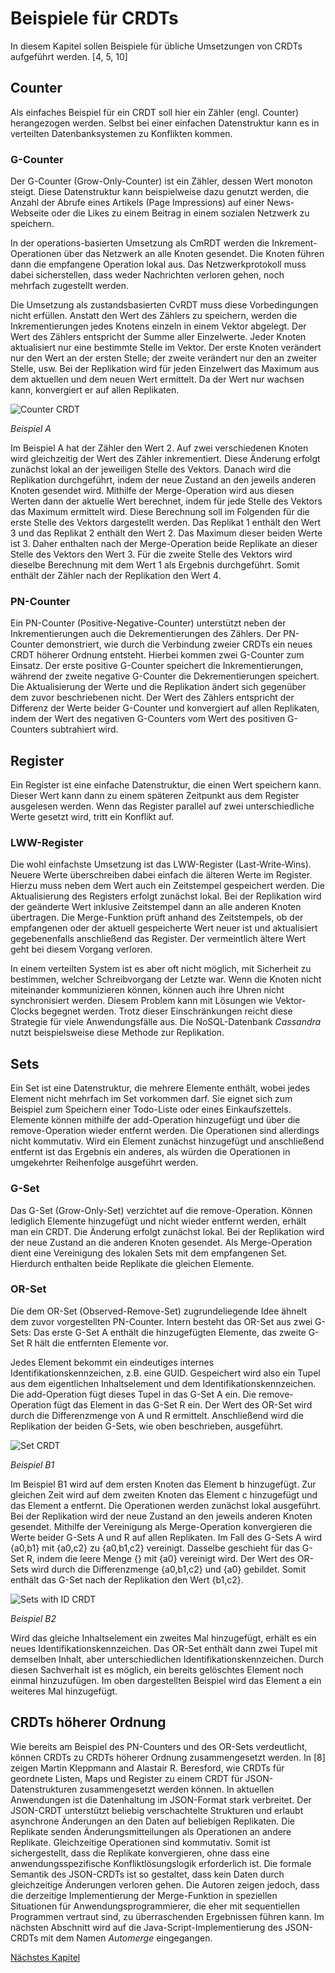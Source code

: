 # Beispiele für CRDTs

In diesem Kapitel sollen Beispiele für übliche Umsetzungen von CRDTs aufgeführt werden. [4, 5, 10]

## Counter

Als einfaches Beispiel für ein CRDT soll hier ein Zähler (engl. Counter) herangezogen werden. Selbst bei einer  einfachen Datenstruktur kann es in verteilten Datenbanksystemen zu Konflikten kommen.

### G-Counter

Der G-Counter (Grow-Only-Counter) ist ein Zähler, dessen Wert monoton steigt. Diese Datenstruktur kann beispielweise dazu genutzt werden, die Anzahl der Abrufe eines Artikels (Page Impressions) auf einer News-Webseite oder die Likes zu einem Beitrag in einem sozialen Netzwerk zu speichern.

In der operations-basierten Umsetzung als CmRDT werden die Inkrement-Operationen über das Netzwerk an alle Knoten gesendet. Die Knoten führen dann die empfangene Operation lokal aus. Das Netzwerkprotokoll muss dabei sicherstellen, dass weder Nachrichten verloren gehen, noch mehrfach zugestellt werden.

Die Umsetzung als zustandsbasierten CvRDT muss diese Vorbedingungen nicht erfüllen. Anstatt den Wert des Zählers zu speichern, werden die Inkrementierungen jedes Knotens einzeln in einem Vektor abgelegt. Der Wert des Zählers entspricht der Summe aller Einzelwerte. Jeder Knoten aktualisiert nur eine bestimmte Stelle im Vektor. Der erste Knoten verändert nur den Wert an der ersten Stelle; der zweite verändert nur den an zweiter Stelle, usw. Bei der Replikation wird für jeden Einzelwert das Maximum aus dem aktuellen und dem neuen Wert ermittelt. Da der Wert nur wachsen kann, konvergiert er auf allen Replikaten.

![Counter CRDT](img/Counter.png)

*Beispiel A*

Im Beispiel A hat der Zähler den Wert 2. Auf zwei verschiedenen Knoten wird gleichzeitig der Wert des Zähler inkrementiert. Diese Änderung erfolgt zunächst lokal an der jeweiligen Stelle des Vektors. Danach wird die Replikation durchgeführt, indem der neue Zustand an den jeweils anderen Knoten gesendet wird. Mithilfe der Merge-Operation wird aus diesen Werten dann der aktuelle Wert berechnet, indem für jede Stelle des Vektors das Maximum ermittelt wird. Diese Berechnung soll im Folgenden für die erste Stelle des Vektors dargestellt werden. Das Replikat 1 enthält den Wert 3 und das Replikat 2 enthält den Wert 2. Das Maximum dieser beiden Werte ist 3. Daher enthalten nach der Merge-Operation beide Replikate an dieser Stelle des Vektors den Wert 3. Für die zweite Stelle des Vektors wird dieselbe Berechnung mit dem Wert 1 als Ergebnis durchgeführt. Somit enthält der Zähler nach der Replikation den Wert 4.

### PN-Counter

Ein PN-Counter (Positive-Negative-Counter) unterstützt neben der Inkrementierungen auch die Dekrementierungen des Zählers. Der PN-Counter demonstriert, wie durch die Verbindung zweier CRDTs ein neues CRDT höherer Ordnung entsteht. Hierbei kommen zwei G-Counter zum Einsatz. Der erste positive G-Counter speichert die Inkrementierungen, während der zweite negative G-Counter die Dekrementierungen speichert. Die Aktualisierung der Werte und die Replikation ändert sich gegenüber dem zuvor beschriebenen nicht. Der Wert des Zählers entspricht der Differenz der Werte beider G-Counter und konvergiert auf allen Replikaten, indem der Wert des negativen G-Counters vom Wert des positiven G-Counters subtrahiert wird.

## Register

Ein Register ist eine einfache Datenstruktur, die einen Wert speichern kann. Dieser Wert kann dann zu einem späteren Zeitpunkt aus dem Register ausgelesen werden. Wenn das Register parallel auf zwei unterschiedliche Werte gesetzt wird, tritt ein Konflikt auf.

### LWW-Register

Die wohl einfachste Umsetzung ist das LWW-Register (Last-Write-Wins). Neuere Werte überschreiben dabei einfach die älteren Werte im Register. Hierzu muss neben dem Wert auch ein Zeitstempel gespeichert werden. Die Aktualisierung des Registers erfolgt zunächst lokal. Bei der Replikation wird der geänderte Wert inklusive Zeitstempel dann an alle anderen Knoten übertragen. Die Merge-Funktion prüft anhand des Zeitstempels, ob der empfangenen oder der aktuell gespeicherte Wert neuer ist und aktualisiert gegebenenfalls anschließend das Register. Der vermeintlich ältere Wert geht bei diesem Vorgang verloren.

In einem verteilten System ist es aber oft nicht möglich, mit Sicherheit zu bestimmen, welcher Schreibvorgang der Letzte war. Wenn die Knoten nicht miteinander kommunizieren können, können auch ihre Uhren nicht synchronisiert werden. Diesem Problem kann mit Lösungen wie Vektor-Clocks begegnet werden. Trotz dieser Einschränkungen reicht diese Strategie für viele Anwendungsfälle aus. Die NoSQL-Datenbank *Cassandra* nutzt beispielsweise diese Methode zur Replikation.

## Sets

Ein Set ist eine Datenstruktur, die mehrere Elemente enthält, wobei jedes Element nicht mehrfach im Set vorkommen darf. Sie eignet sich zum Beispiel zum Speichern einer Todo-Liste oder eines Einkaufszettels. Elemente können mithilfe der add-Operation hinzugefügt und über die remove-Operation wieder entfernt werden. Die Operationen sind allerdings nicht kommutativ. Wird ein Element zunächst hinzugefügt und anschließend entfernt ist das Ergebnis ein anderes, als würden die Operationen in umgekehrter Reihenfolge ausgeführt werden.

### G-Set

Das G-Set (Grow-Only-Set) verzichtet auf die remove-Operation. Können lediglich Elemente hinzugefügt und nicht wieder entfernt werden, erhält man ein CRDT. Die Änderung erfolgt zunächst lokal. Bei der Replikation wird der neue Zustand an die anderen Knoten gesendet. Als Merge-Operation dient eine Vereinigung des lokalen Sets mit dem empfangenen Set. Hierdurch enthalten beide Replikate die gleichen Elemente.

### OR-Set

Die dem OR-Set (Observed-Remove-Set) zugrundeliegende Idee ähnelt dem zuvor vorgestellten PN-Counter. Intern besteht das OR-Set aus zwei G-Sets: Das erste G-Set A enthält die hinzugefügten Elemente, das zweite G-Set R hält die entfernten Elemente vor.

Jedes Element bekommt ein eindeutiges internes Identifikationskennzeichen, z.B. eine GUID. Gespeichert wird also ein Tupel aus dem eigentlichen Inhaltselement und dem Identifikationskennzeichen. Die add-Operation fügt dieses Tupel in das G-Set A ein. Die remove-Operation fügt das Element in das G-Set R ein. Der Wert des OR-Set wird durch die Differenzmenge von A und R ermittelt. Anschließend wird die Replikation der beiden G-Sets, wie oben beschrieben, ausgeführt.

![Set CRDT](img/Sets.png)

*Beispiel B1*

Im Beispiel B1 wird auf dem ersten Knoten das Element b hinzugefügt. Zur gleichen Zeit wird auf dem zweiten Knoten das Element c hinzugefügt und das Element a entfernt. Die Operationen werden zunächst lokal ausgeführt. Bei der Replikation wird der neue Zustand an den jeweils anderen Knoten gesendet. Mithilfe der Vereinigung als Merge-Operation konvergieren die Werte beider G-Sets A und R auf allen Replikaten. Im Fall des G-Sets A wird {a0,b1} mit {a0,c2} zu {a0,b1,c2} vereinigt. Dasselbe geschieht für das G-Set R, indem die leere Menge {} mit {a0} vereinigt wird. Der Wert des OR-Sets wird durch die Differenzmenge {a0,b1,c2} und {a0} gebildet. Somit enthält das G-Set nach der Replikation den Wert {b1,c2}.

![Sets with ID CRDT](img/Sets-with-Id.png)

*Beispiel B2*

Wird das gleiche Inhaltselement ein zweites Mal hinzugefügt, erhält es ein neues Identifikationskennzeichen. Das OR-Set enthält dann zwei Tupel mit demselben Inhalt, aber unterschiedlichen Identifikationskennzeichen. Durch diesen Sachverhalt ist es möglich, ein bereits gelöschtes Element noch einmal hinzuzufügen. Im oben dargestellten Beispiel wird das Element a ein weiteres Mal hinzugefügt.

## CRDTs höherer Ordnung

Wie bereits am Beispiel des PN-Counters und des OR-Sets verdeutlicht, können CRDTs zu CRDTs höherer Ordnung zusammengesetzt werden. In [8] zeigen Martin Kleppmann and Alastair R. Beresford, wie CRDTs für geordnete Listen, Maps und Register zu einem CRDT für JSON-Datenstrukturen zusammengesetzt werden können. In aktuellen Anwendungen ist die Datenhaltung im JSON-Format stark verbreitet. Der JSON-CRDT unterstützt beliebig verschachtelte Strukturen und erlaubt asynchrone Änderungen an den Daten auf beliebigen Replikaten. Die Replikate senden Änderungsmitteilungen als Operationen an andere Replikate. Gleichzeitige Operationen sind kommutativ. Somit ist sichergestellt, dass die Replikate konvergieren, ohne dass eine anwendungsspezifische Konfliktlösungslogik erforderlich ist. Die formale Semantik des JSON-CRDTs ist so gestaltet, dass kein Daten durch gleichzeitige Änderungen verloren gehen. Die Autoren zeigen jedoch, dass die derzeitige Implementierung der Merge-Funktion in speziellen Situationen für Anwendungsprogrammierer, die eher mit sequentiellen Programmen vertraut sind, zu überraschenden Ergebnissen führen kann. Im nächsten Abschnitt wird auf die Java-Script-Implementierung des JSON-CRDTs mit dem Namen *Automerge* eingegangen.

[Nächstes Kapitel](05_Implementierungen.md)  

